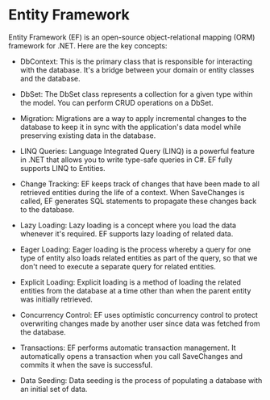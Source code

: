 # Entity Framework

Entity Framework (EF) is an open-source object-relational mapping (ORM) framework for .NET. Here are the key concepts:

* DbContext: This is the primary class that is responsible for interacting with the database. It's a bridge between your domain or entity classes and the database.

* DbSet: The DbSet class represents a collection for a given type within the model. You can perform CRUD operations on a DbSet.

* Migration: Migrations are a way to apply incremental changes to the database to keep it in sync with the application's data model while preserving existing data in the database.

* LINQ Queries: Language Integrated Query (LINQ) is a powerful feature in .NET that allows you to write type-safe queries in C#. EF fully supports LINQ to Entities.

* Change Tracking: EF keeps track of changes that have been made to all retrieved entities during the life of a context. When SaveChanges is called, EF generates SQL statements to propagate these changes back to the database.

* Lazy Loading: Lazy loading is a concept where you load the data whenever it's required. EF supports lazy loading of related data.

* Eager Loading: Eager loading is the process whereby a query for one type of entity also loads related entities as part of the query, so that we don't need to execute a separate query for related entities.

* Explicit Loading: Explicit loading is a method of loading the related entities from the database at a time other than when the parent entity was initially retrieved.

* Concurrency Control: EF uses optimistic concurrency control to protect overwriting changes made by another user since data was fetched from the database.

* Transactions: EF performs automatic transaction management. It automatically opens a transaction when you call SaveChanges and commits it when the save is successful.

* Data Seeding: Data seeding is the process of populating a database with an initial set of data.
